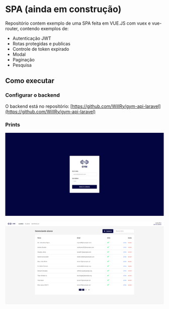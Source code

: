 # SPA (ainda em construção)

Repositório contem exemplo de uma SPA feita em VUE.JS com vuex e vue-router,
contendo exemplos de:

- Autenticação JWT
- Rotas protegidas e publicas
- Controle de token expirado
- Modal
- Paginação
- Pesquisa

## Como executar

### Configurar o backend

O backend está no repositório:
[https://github.com/WillRy/gym-api-laravel](https://github.com/WillRy/gym-api-laravel)

### Prints

![login](./prints/login.png)

![login](./prints/alunos.png)